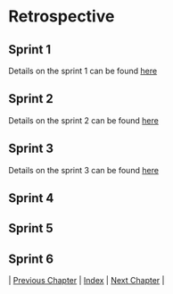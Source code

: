 # Retrospective

## Sprint 1
Details on the sprint 1 can be found [here](./process/sprint1.md) 
## Sprint 2
Details on the sprint 2 can be found [here](./process/sprint2.md)
## Sprint 3
Details on the sprint 3 can be found [here](./process/sprint3.md)
## Sprint 4

## Sprint 5

## Sprint 6


| [Previous Chapter](../7-testing/index.md) | [Index](../index.md) | [Next Chapter](../9-conclusion/index.md) |
